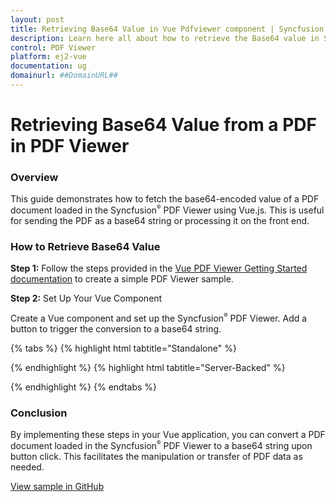 ```yaml
---
layout: post
title: Retrieving Base64 Value in Vue Pdfviewer component | Syncfusion
description: Learn here all about how to retrieve the Base64 value in Syncfusion Vue Pdfviewer component of Syncfusion Essential JS 2 and more.
control: PDF Viewer
platform: ej2-vue
documentation: ug
domainurl: ##DomainURL##
---
```


# Retrieving Base64 Value from a PDF in PDF Viewer

### Overview

This guide demonstrates how to fetch the base64-encoded value of a PDF document loaded in the Syncfusion<sup style="font-size:70%">&reg;</sup> PDF Viewer using Vue.js. This is useful for sending the PDF as a base64 string or processing it on the front end.

### How to Retrieve Base64 Value

**Step 1:** Follow the steps provided in the [Vue PDF Viewer Getting Started documentation](https://ej2.syncfusion.com/vue/documentation/pdfviewer/getting-started) to create a simple PDF Viewer sample.

**Step 2:** Set Up Your Vue Component

Create a Vue component and set up the Syncfusion<sup style="font-size:70%">&reg;</sup> PDF Viewer. Add a button to trigger the conversion to a base64 string.

{% tabs %}
{% highlight html tabtitle="Standalone" %}

<template>
  <div id="app">
    <button @click="getBase64" style="margin-bottom: 20px;">
      Get Base64
    </button>
    <ejs-pdfviewer
      id="pdfViewer"
      ref="pdfviewer"
      :documentPath="documentPath"
      :resourceUrl="resourceUrl"
      style="height: 640px;"
    >
    </ejs-pdfviewer>
  </div>
</template>

<script>
import {
  PdfViewerComponent,
  Toolbar,
  Magnification,
  Navigation,
  Annotation,
  TextSelection,
  TextSearch,
  FormFields,
  FormDesigner,
  PageOrganizer
} from '@syncfusion/ej2-vue-pdfviewer';

export default {
  name: 'App',
  components: {
    'ejs-pdfviewer': PdfViewerComponent,
  },
  data() {
    return {
      documentPath: "https://cdn.syncfusion.com/content/pdf/pdf-succinctly.pdf",
      resourceUrl: "https://cdn.syncfusion.com/ej2/27.2.2/dist/ej2-pdfviewer-lib",
    };
  },
  provide: {
    PdfViewer: [
      Toolbar,
      Magnification,
      Navigation,
      Annotation,
      TextSelection,
      TextSearch,
      FormFields,
      FormDesigner,
      PageOrganizer,
    ],
  },
  methods: {
    getBase64() {
      if (this.$refs.pdfviewer) {
        this.$refs.pdfviewer.saveAsBlob().then((blobData) => {
          const reader = new FileReader();
          reader.onload = () => {
            const base64data = reader.result;
            console.log(base64data); // Outputs the base64 string of the PDF
          };
          reader.readAsDataURL(blobData);
        });
       }
      }, 
    },
};
</script>

{% endhighlight %}
{% highlight html tabtitle="Server-Backed" %}

<template>
  <div id="app">
    <button @click="getBase64" style="margin-bottom: 20px;">
      Get Base64
    </button>
    <ejs-pdfviewer
      id="pdfViewer"
      ref="pdfviewer"
      :documentPath="documentPath"
      :serviceUrl="serviceUrl"
      style="height: 640px;"
    >
    </ejs-pdfviewer>
  </div>
</template>

<script>
import {
  PdfViewerComponent,
  Toolbar,
  Magnification,
  Navigation,
  Annotation,
  TextSelection,
  TextSearch,
  FormFields,
  FormDesigner,
  PageOrganizer
} from '@syncfusion/ej2-vue-pdfviewer';

export default {
  name: 'App',
  components: {
    'ejs-pdfviewer': PdfViewerComponent,
  },
  data() {
    return {
      documentPath: "https://cdn.syncfusion.com/content/pdf/pdf-succinctly.pdf",
      serviceUrl: "https://services.syncfusion.com/vue/production/api/pdfviewer",
    };
  },
  provide: {
    PdfViewer: [
      Toolbar,
      Magnification,
      Navigation,
      Annotation,
      TextSelection,
      TextSearch,
      FormFields,
      FormDesigner,
      PageOrganizer,
    ],
  },
  methods: {
    getBase64() {
      if (this.$refs.pdfviewer) {
        this.$refs.pdfviewer.saveAsBlob().then((blobData) => {
          const reader = new FileReader();
          reader.onload = () => {
            const base64data = reader.result;
            console.log(base64data); // Outputs the base64 string of the PDF
          };
          reader.readAsDataURL(blobData);
        });
       }
      }, 
    },
};
</script>

{% endhighlight %}
{% endtabs %}


### Conclusion

By implementing these steps in your Vue application, you can convert a PDF document loaded in the Syncfusion<sup style="font-size:70%">&reg;</sup> PDF Viewer to a base64 string upon button click. This facilitates the manipulation or transfer of PDF data as needed.

[View sample in GitHub](https://github.com/SyncfusionExamples/vue-pdf-viewer-examples/tree/master/How%20to)